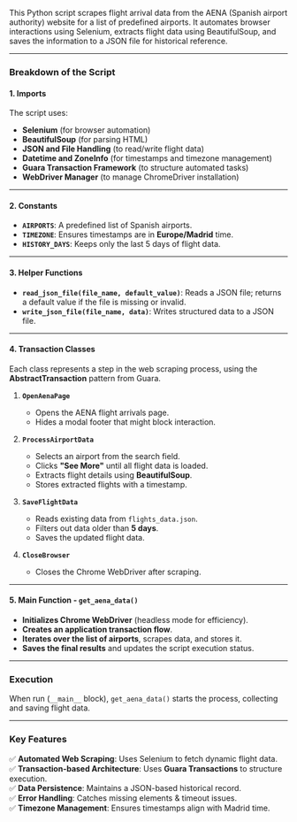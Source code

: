 This Python script scrapes flight arrival data from the AENA (Spanish airport authority) website for a list of predefined airports. It automates browser interactions using Selenium, extracts flight data using BeautifulSoup, and saves the information to a JSON file for historical reference.

---

### **Breakdown of the Script**
#### **1. Imports**
The script uses:
- **Selenium** (for browser automation)
- **BeautifulSoup** (for parsing HTML)
- **JSON and File Handling** (to read/write flight data)
- **Datetime and ZoneInfo** (for timestamps and timezone management)
- **Guara Transaction Framework** (to structure automated tasks)
- **WebDriver Manager** (to manage ChromeDriver installation)

---

#### **2. Constants**
- **`AIRPORTS`**: A predefined list of Spanish airports.
- **`TIMEZONE`**: Ensures timestamps are in **Europe/Madrid** time.
- **`HISTORY_DAYS`**: Keeps only the last 5 days of flight data.

---

#### **3. Helper Functions**
- **`read_json_file(file_name, default_value)`**: Reads a JSON file; returns a default value if the file is missing or invalid.
- **`write_json_file(file_name, data)`**: Writes structured data to a JSON file.

---

#### **4. Transaction Classes**
Each class represents a step in the web scraping process, using the **AbstractTransaction** pattern from Guara.

1. **`OpenAenaPage`**
   - Opens the AENA flight arrivals page.
   - Hides a modal footer that might block interaction.

2. **`ProcessAirportData`**
   - Selects an airport from the search field.
   - Clicks **"See More"** until all flight data is loaded.
   - Extracts flight details using **BeautifulSoup**.
   - Stores extracted flights with a timestamp.

3. **`SaveFlightData`**
   - Reads existing data from `flights_data.json`.
   - Filters out data older than **5 days**.
   - Saves the updated flight data.

4. **`CloseBrowser`**
   - Closes the Chrome WebDriver after scraping.

---

#### **5. Main Function - `get_aena_data()`**
- **Initializes Chrome WebDriver** (headless mode for efficiency).
- **Creates an application transaction flow**.
- **Iterates over the list of airports**, scrapes data, and stores it.
- **Saves the final results** and updates the script execution status.

---

### **Execution**
When run (`__main__` block), `get_aena_data()` starts the process, collecting and saving flight data.

---
### **Key Features**
✅ **Automated Web Scraping**: Uses Selenium to fetch dynamic flight data.  
✅ **Transaction-based Architecture**: Uses **Guara Transactions** to structure execution.  
✅ **Data Persistence**: Maintains a JSON-based historical record.  
✅ **Error Handling**: Catches missing elements & timeout issues.  
✅ **Timezone Management**: Ensures timestamps align with Madrid time.  
